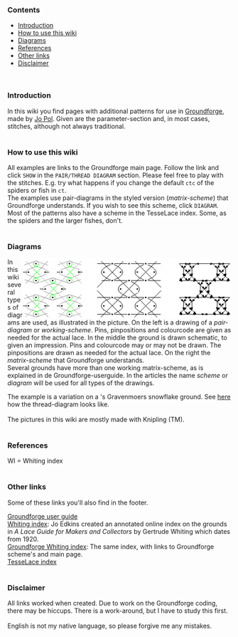### Contents
* [Introduction](#introduction)
* [How to use this wiki](#how-to-use-this-wiki)
* [Diagrams](#diagrams)
* [References](#references)
* [Other links](#other-links)
* [Disclaimer](#disclaimer)
<br>

### Introduction
In this wiki you find pages with additional patterns for use in [Groundforge](https://d-bl.github.io/GroundForge/), made by [Jo Pol](https://github.com/jo-pol). Given are the parameter-section and, in most cases, stitches, although not always traditional.
<br><br>

### How to use this wiki
All examples are links to the Groundforge main page. Follow the link and click `SHOW` in the `PAIR/THREAD DIAGRAM` section. Please feel free to play with the stitches. E.g. try what happens if you change the default `ctc` of the spiders or fish in `ct`.<br>
The examples use pair-diagrams in the styled version (_matrix-scheme_) that Groundforge understands. If you wish to see this scheme, click `DIAGRAM`.
<br>
Most of the patterns also have a scheme in the TesseLace index. Some, as the spiders and the larger fishes, don't.
<br><br>

### Diagrams
<img align="right" alt="several types of drawings" src="https://github.com/MAETempels/MAE-gf/blob/master/images/gf%20picts.png">

In this wiki several types of diagrams are used, as illustrated in the picture. On the left is a drawing of a _pair-diagram_ or _working-scheme_. Pins, pinpositions and colourcode are given as needed for the actual lace. In the middle the ground is drawn schematic, to given an impression. Pins and colourcode may or may not be drawn. The pinpositions are drawn as needed for the actual lace. On the right the _matrix-scheme_ that Groundforge understands.<br> 
Several grounds have more than one working matrix-scheme, as is explained in de Groundforge-userguide. In the articles the name _scheme_ or _diagram_ will be used for all types of the drawings.

The example is a variation on a 's Gravenmoers snowflake ground. See [here][ex-0306] how the thread-diagram looks like.
<br>       
The pictures in this wiki are mostly made with Knipling (TM).
<br><br>    

### References
WI = Whiting index
<br><br>

### Other links
Some of these links you'll also find in the footer.
<br>

[Groundforge user guide](https://github.com/d-bl/GroundForge/wiki)   
[Whiting index](http://gwydir.demon.co.uk/jo/lace/whiting/index.htm#picindex): Jo Edkins created an annotated online index on the grounds in _A Lace Guide for Makers and Collectors_ by Gertrude Whiting which dates from 1920.     
[Groundforge Whiting index](https://github.com/d-bl/GroundForge/wiki/Whiting-Index): The same index, with links to Groundforge scheme's and main page.       
[TesseLace index](https://github.com/d-bl/GroundForge/wiki/TesseLace-Index)
<br><br>

### Disclaimer
All links worked when created. Due to work on the Groundforge coding, there may be hiccups. There is a work-around, but I have to study this first.
<br><br>
English is not my native language, so please forgive me any mistakes.


[pic-pic]: https://github.com/MAETempels/MAE-gf/blob/master/images/gf%20picts.png
[ex-0306]: https://d-bl.github.io/GroundForge/index.html?m=--B-C---%0A-E-5-O-K%0A5-----5-%0A-------5%3Bbricks%3B24%3B24%3B0%3B0&s1=c%20F4%3Dctct%20B2%3Dtct%20B4%3Dtctc%20A1%3Dcl%20C1%3Dcr